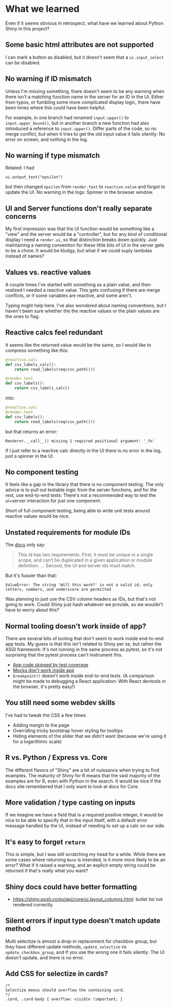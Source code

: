 # What we learned

Even if it seems obvious in retrospect, what have we learned about Python Shiny in this project?

## Some basic html attributes are not supported

I can mark a button as disabled, but it doesn't seem that a `ui.input_select` can be disabled.

## No warning if ID mismatch

Unless I'm missing something, there doesn't seem to be any warning when there isn't a matching function name in the server for an ID in the UI. Either from typos, or fumbling some more complicated display logic, there have been times where this could have been helpful.

For example, in one branch had renamed `input.upper()` to `input.upper_bound()`, but in another branch a new function had also introduced a reference to `input.upper()`. Differ parts of the code, so no merge conflict, but when it tries to get the old input value it fails silently: No error on screen, and nothing in the log.

## No warning if type mismatch

Related: I had
```
ui.output_text("epsilon")
```
but then changed `epsilon` from `render.text` to `reactive.value` and forgot to update the UI. No warning in the logs: Spinner in the browser window.

## UI and Server functions don't really separate concerns

My first impression was that the UI function would be something like a "view" and the server would be a "controller", but for any kind of conditional display I need a `render.ui`, so that distinction breaks down quickly. Just maintaining a naming convention for these little bits of UI in the server gets to be a chore. It would be kludgy, but what if we could suply lambdas instead of names?

## Values vs. reactive values

A couple times I've started with something as a plain value, and then realized I needed a reactive value. This gets confusing if there are merge conflicts, or if some variables are reactive, and some aren't.

Typing might help here. I've also wondered about naming conventions, but I haven't been sure whether the the reactive values or the plain values are the ones to flag.

## Reactive calcs feel redundant

It seems like the returned value would be the same, so I would like to compress something like this:
```python
@reactive.calc
def csv_labels_calc():
    return read_labels(req(csv_path()))

@render.text
def csv_labels():
    return csv_labels_calc()
```
into:
```python
@reactive.calc
@render.text
def csv_labels():
    return read_labels(req(csv_path()))
```
but that returns an error:
```
Renderer.__call__() missing 1 required positional argument: '_fn'
```

If I just refer to a reactive calc directly in the UI there is no error in the log, just a spinner in the UI.

## No component testing

It feels like a gap in the library that there is no component testing. The only advice is to pull out testable logic from the server functions, and for the rest, use end-to-end tests: There's not a recommended way to test the ui+server interaction for just one component.

Short of full component testing, being able to write unit tests around reactive values would be nice.

## Unstated requirements for module IDs

The [docs](https://shiny.posit.co/py/docs/modules.html#how-to-use-modules) only say:

> This id has two requirements. First, it must be unique in a single scope, and can’t be duplicated in a given application or module definition. ... Second, the UI and server ids must match.

But it's fussier than that:

```
ValueError: The string 'Will this work?' is not a valid id; only letters, numbers, and underscore are permitted
```

Was planning to just use the CSV column headers as IDs, but that's not going to work. Could Shiny just hash whatever we provide, so we wouldn't have to worry about this?

## Normal tooling doesn't work inside of app?

There are several bits of tooling that don't seem to work inside end-to-end app tests. My guess is that this isn't related to Shiny per se, but rather the ASGI framework: It's not running in the same process as pytest, so it's not surprising that the pytest process can't instrument this.
- [App code skipped by test coverage](https://github.com/opendp/dp-wizard/issues/18)
- [Mocks don't work inside app](https://github.com/opendp/dp-wizard/issues/119)
- `breakpoint()` doesn't work inside end-to-end tests. (A comparison might be made to debugging a React application: With React devtools in the browser, it's pretty easy!)

## You still need some webdev skills

I've had to tweak the CSS a few times:
- Adding margin to the page
- Overriding tricky bootstrap hover styling for tooltips
- Hiding elements of the slider that we didn't want (because we're using it for a logarithmic scale)

## R vs. Python / Express vs. Core

The different flavors of "Shiny" are a bit of nuissance when trying to find examples.
The maturity of Shiny for R means that the vast majority of the examples are for R, even with Python in the search. It would be nice if the docs site remembered that I only want to look at docs for Core.

## More validation / type casting on inputs

If we imagine we have a field that is a required positive integer, it would be nice to be able to specify that in the input itself, with a default error message handled by the UI, instead of needing to set up a calc on our side.

## It's easy to forget `return`

This is simple, but I was still scratching my head for a while. While there are some cases where returning `None` is intended, is it more more likely to be an error? What if it raised a warning, and an explicit empty string could be returned if that's really what you want?

## Shiny docs could have better formatting

- https://shiny.posit.co/py/api/core/ui.layout_columns.html: bullet list not rendered correctly.

## Silent errors if input type doesn't match update method

Multi selectize is almost a drop-in replacement for checkbox group, but they have different update methods, `update_selectize` vs `update_checkbox_group`, and if you use the wrong one it fails silently: The UI doesn't update, and there is no error.

## Add CSS for selectize in cards?

```
/*
Selectize menus should overflow the containing card.
*/
.card, .card-body { overflow: visible !important; }
```
